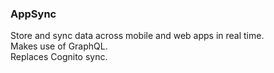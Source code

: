 ### AppSync
Store and sync data across mobile and web apps in real time.\
Makes use of GraphQL.\
Replaces Cognito sync.
